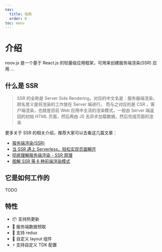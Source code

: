 ```yaml
---
nav:
  title: 指南
  order: 0
toc: menu
---
```


# 介绍

noov.js 是一个基于 React.js 的轻量级应用框架，可用来创建服务端渲染(SSR) 应用 ...

## 什么是 SSR

> SSR 的全称是 Server Side Rendering，对应的中文名是：服务器端渲染，顾名思义是将渲染的工作放在 Server 端进行。 而与之对应的是 CSR ，客户端渲染，也就是目前 Web 应用中主流的渲染模式，一般由 Server 端返回的初始 HTML 页面，然后再由 JS 去异步加载数据，然后完成页面的渲染

更多关于 SSR 的相关介绍，推荐大家可以去看这几篇文章：

- [服务端渲染(SSR)](https://zhuanlan.zhihu.com/p/90746589)
- [当 SSR 遇上 Serverless，轻松实现页面瞬开](https://fed.taobao.org/blog/taofed/do71ct/rax-ssr-serverless-quicker/)
- [彻底理解服务端渲染 - SSR 原理 ](https://github.com/yacan8/blog/issues/30)
- [图解 SSR 等 6 种前端渲染模式](https://cloud.tencent.com/developer/article/1650875)

## 它是如何工作的

TODO

## 特性

- 📦 支持热更新
- 📱 服务端数据预取
- 💪 支持 redux
- 🧳 自定义 layout 组件
- ⚡️ 支持自定义 TDK 配置
